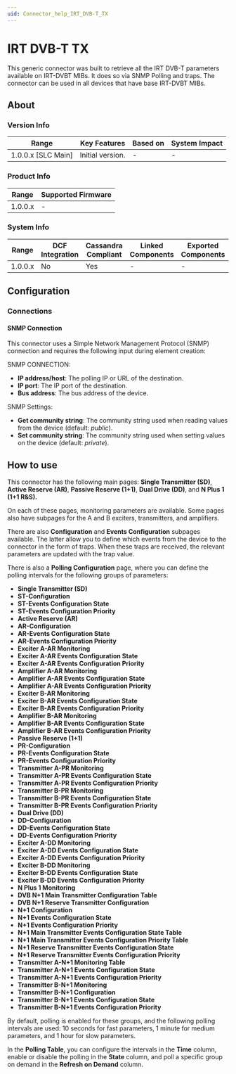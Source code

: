 ```yaml
---
uid: Connector_help_IRT_DVB-T_TX
---
```


# IRT DVB-T TX

This generic connector was built to retrieve all the IRT DVB-T parameters available on IRT-DVBT MIBs. It does so via SNMP Polling and traps. The connector can be used in all devices that have base IRT-DVBT MIBs.

## About

### Version Info

| **Range**            | **Key Features** | **Based on** | **System Impact** |
|----------------------|------------------|--------------|-------------------|
| 1.0.0.x \[SLC Main\] | Initial version. | \-           | \-                |

### Product Info

| **Range** | **Supported Firmware** |
|-----------|------------------------|
| 1.0.0.x   | \-                     |

### System Info

| **Range** | **DCF Integration** | **Cassandra Compliant** | **Linked Components** | **Exported Components** |
|-----------|---------------------|-------------------------|-----------------------|-------------------------|
| 1.0.0.x   | No                  | Yes                     | \-                    | \-                      |

## Configuration

### Connections

#### SNMP Connection

This connector uses a Simple Network Management Protocol (SNMP) connection and requires the following input during element creation:

SNMP CONNECTION:

- **IP address/host**: The polling IP or URL of the destination.
- **IP port**: The IP port of the destination.
- **Bus address**: The bus address of the device.

SNMP Settings:

- **Get community string**: The community string used when reading values from the device (default: *public*).
- **Set community string**: The community string used when setting values on the device (default: *private*).

## How to use

This connector has the following main pages: **Single Transmitter (SD)**, **Active Reserve (AR)**, **Passive Reserve (1+1)**, **Dual Drive (DD)**, and **N Plus 1 (1+1 R&S).**

On each of these pages, monitoring parameters are available. Some pages also have subpages for the A and B exciters, transmitters, and amplifiers.

There are also **Configuration** and **Events Configuration** subpages available. The latter allow you to define which events from the device to the connector in the form of traps. When these traps are received, the relevant parameters are updated with the trap value.

There is also a **Polling Configuration** page, where you can define the polling intervals for the following groups of parameters:

- **Single Transmitter (SD)**
- **ST-Configuration**
- **ST-Events Configuration State**
- **ST-Events Configuration Priority**
- **Active Reserve (AR)**
- **AR-Configuration**
- **AR-Events Configuration State**
- **AR-Events Configuration Priority**
- **Exciter A-AR Monitoring**
- **Exciter A-AR Events Configuration State**
- **Exciter A-AR Events Configuration Priority**
- **Amplifier A-AR Monitoring**
- **Amplifier A-AR Events Configuration State**
- **Amplifier A-AR Events Configuration Priority**
- **Exciter B-AR Monitoring**
- **Exciter B-AR Events Configuration State**
- **Exciter B-AR Events Configuration Priority**
- **Amplifier B-AR Monitoring**
- **Amplifier B-AR Events Configuration State**
- **Amplifier B-AR Events Configuration Priority**
- **Passive Reserve (1+1)**
- **PR-Configuration**
- **PR-Events Configuration State**
- **PR-Events Configuration Priority**
- **Transmitter A-PR Monitoring**
- **Transmitter A-PR Events Configuration State**
- **Transmitter A-PR Events Configuration Priority**
- **Transmitter B-PR Monitoring**
- **Transmitter B-PR Events Configuration State**
- **Transmitter B-PR Events Configuration Priority**
- **Dual Drive (DD)**
- **DD-Configuration**
- **DD-Events Configuration State**
- **DD-Events Configuration Priority**
- **Exciter A-DD Monitoring**
- **Exciter A-DD Events Configuration State**
- **Exciter A-DD Events Configuration Priority**
- **Exciter B-DD Monitoring**
- **Exciter B-DD Events Configuration State**
- **Exciter B-DD Events Configuration Priority**
- **N Plus 1 Monitoring**
- **DVB N+1 Main Transmitter Configuration Table**
- **DVB N+1 Reserve Transmitter Configuration**
- **N+1 Configuration**
- **N+1 Events Configuration State**
- **N+1 Events Configuration Priority**
- **N+1 Main Transmitter Events Configuration State Table**
- **N+1 Main Transmitter Events Configuration Priority Table**
- **N+1 Reserve Transmitter Events Configuration State**
- **N+1 Reserve Transmitter Events Configuration Priority**
- **Transmitter A-N+1 Monitoring Table**
- **Transmitter A-N+1 Events Configuration State**
- **Transmitter A-N+1 Events Configuration Priority**
- **Transmitter B-N+1 Monitoring**
- **Transmitter B-N+1 Configuration**
- **Transmitter B-N+1 Events Configuration State**
- **Transmitter B-N+1 Events Configuration Priority**

By default, polling is enabled for these groups, and the following polling intervals are used: 10 seconds for fast parameters, 1 minute for medium parameters, and 1 hour for slow parameters.

In the **Polling Table**, you can configure the intervals in the **Time** column, enable or disable the polling in the **State** column, and poll a specific group on demand in the **Refresh on Demand** column.

